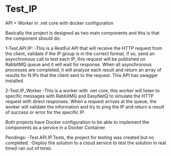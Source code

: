 # Test_IP
API + Worker in .net core with docker configuration


Basically the project is designed as two main components and this is that the component should do:

1-Test.API.IP:
 -This is a RestFul API that will receive the HTTP request from the client, validate if the IP group is in the correct format, if so, send an asynchronous call to test each IP, this request will be published on RabbitMQ queue and it will wait for response. When all asynchronous processes are completed, it will analyze each result and return an array of results for N IPs that the client sent to the request.
This API has swagger installed.


2-Test.IP_Worker
  -This is a worker with .net core, this worker will listen to specific messages with RabbitMQ and EasyNetQ to simulate the HTTP request with direct responses. When a request arrives at the queue, the worker will validate the information and try to ping the IP and return a result of success or error for the specific IP.
  

Both projects have Docker configuration to be able to implement the components as a service in a Docker Container.

Pendings:
  -Test.API.IP.Tests, the project for testing was created but no completed.
  -Deploy the solution to a cloud service to test the solution in real time(I ran out of time).
 
